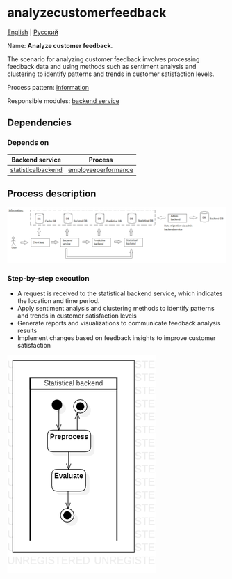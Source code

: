 # analyzecustomerfeedback

[English](analyzecustomerfeedback.md) | [Русский](analyzecustomerfeedback.ru.md)

Name: **Analyze customer feedback**.

The scenario for analyzing customer feedback involves processing feedback data and using methods such as sentiment analysis and clustering to identify patterns and trends in customer satisfaction levels.

Process pattern: [information](../../processpatterns/information.md)

Responsible modules: [backend service](../../backend/statisticalbackend.md)

## Dependencies

### Depends on

| Backend service | Process |
| --- | ---- |
| [statisticalbackend](../../backend/statisticalbackend.md) | [employeeperformance](../statisticalbackend/employeeperformance.md) |

## Process description

![information_overall](../../img/processpatterns/information_overall.png)

### Step-by-step execution

- A request is received to the statistical backend service, which indicates the location and time period.
- Apply sentiment analysis and clustering methods to identify patterns and trends in customer satisfaction levels
- Generate reports and visualizations to communicate feedback analysis results
- Implement changes based on feedback insights to improve customer satisfaction

![statisticalbackend.analyzecustomerfeedback](../../img/activitydiagrams/statisticalbackend.analyzecustomerfeedback.png)
